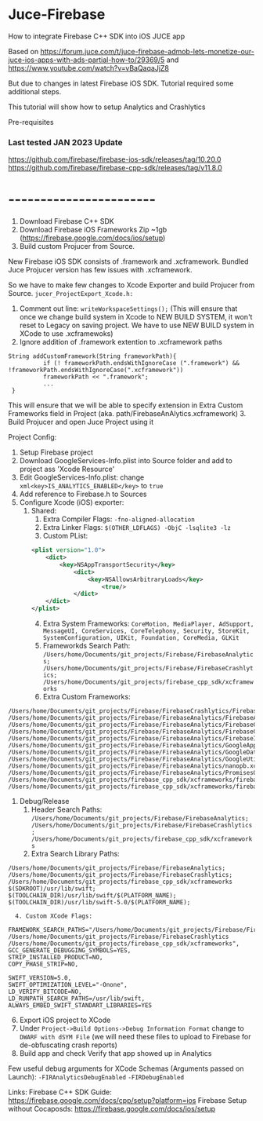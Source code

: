 # Juce-Firebase
How to integrate Firebase C++ SDK into iOS JUCE app

Based on https://forum.juce.com/t/juce-firebase-admob-lets-monetize-our-juce-ios-apps-with-ads-partial-how-to/29369/5
and https://www.youtube.com/watch?v=vBaQaqaJjZ8

But due to changes in latest Firebase iOS SDK. Tutorial required some additional steps.

This tutorial will show how to setup Analytics and Crashlytics

Pre-requisites

### Last tested JAN 2023 Update

https://github.com/firebase/firebase-ios-sdk/releases/tag/10.20.0
https://github.com/firebase/firebase-cpp-sdk/releases/tag/v11.8.0

# -----------------------

1. Download Firebase C++ SDK
2. Download Firebase iOS Frameworks Zip ~1gb (https://firebase.google.com/docs/ios/setup)
3. Build custom Projucer from Source.

New Firebase iOS SDK consists of .framework and .xcframework. Bundled Juce Projucer version has few issues with .xcframework.

So we have to make few changes to Xcode Exporter and build Projucer from Source.
```jucer_ProjectExport_Xcode.h:```
1. Comment out line: ```writeWorkspaceSettings();```
(This will ensure that once we change build system in Xcode to NEW BUILD SYSTEM, it won't reset to Legacy on saving project. We have to use NEW BUILD system in XCode to use .xcframewoks)
2. Ignore addition of .framework extention to .xcframework paths
  ```
  String addCustomFramework(String frameworkPath){
            if (! frameworkPath.endsWithIgnoreCase (".framework") && !frameworkPath.endsWithIgnoreCase(".xcframework"))
            frameworkPath << ".framework";
            ...
   }
  ```
   This will ensure that we will be able to specify extension in Extra Custom Frameworks field in Project (aka. path/FirebaseAnAlytics.xcframework)
3. Build Projucer and open Juce Project using it

Project Config:
1. Setup Firebase project
2. Download GoogleServices-Info.plist into Source folder and add to project ass 'Xcode Resource'
3. Edit GoogleServices-Info.plist: change ```xml<key>IS_ANALYTICS_ENABLED</key>``` to ```true```
4. Add reference to Firebase.h to Sources
5. Configure Xcode (iOS) exporter:
   1. Shared:
      1. Extra Compiler Flags: ```-fno-aligned-allocation```
      2. Extra Linker Flags: ```$(OTHER_LDFLAGS) -ObjC -lsqlite3 -lz```
      3. Custom PList:
        ```xml
        <plist version="1.0">
            <dict>
                <key>NSAppTransportSecurity</key>
                    <dict>
                        <key>NSAllowsArbitraryLoads</key>
                            <true/>
                    </dict>
            </dict>
        </plist>
        ```
      4. Extra System Frameworks: 
      ```CoreMotion, MediaPlayer, AdSupport, MessageUI, CoreServices, CoreTelephony, Security, StoreKit,    SystemConfiguration, UIKit, Foundation, CoreMedia, GLKit```
      1. Frameworkds Search Path: ```/Users/home/Documents/git_projects/Firebase/FirebaseAnalytics;
/Users/home/Documents/git_projects/Firebase/FirebaseCrashlytics;
/Users/home/Documents/git_projects/firebase_cpp_sdk/xcframeworks```
      1. Extra Custom Frameworks:
```
/Users/home/Documents/git_projects/Firebase/FirebaseCrashlytics/FirebaseCrashlytics.xcframework
/Users/home/Documents/git_projects/Firebase/FirebaseAnalytics/FirebaseAnalytics.xcframework
/Users/home/Documents/git_projects/Firebase/FirebaseAnalytics/FirebaseCore.xcframework
/Users/home/Documents/git_projects/Firebase/FirebaseAnalytics/FirebaseCoreDiagnostics.xcframework
/Users/home/Documents/git_projects/Firebase/FirebaseAnalytics/FirebaseInstallations.xcframework
/Users/home/Documents/git_projects/Firebase/FirebaseAnalytics/GoogleAppMeasurement.xcframework
/Users/home/Documents/git_projects/Firebase/FirebaseAnalytics/GoogleDataTransport.xcframework
/Users/home/Documents/git_projects/Firebase/FirebaseAnalytics/GoogleUtilities.xcframework
/Users/home/Documents/git_projects/Firebase/FirebaseAnalytics/nanopb.xcframework
/Users/home/Documents/git_projects/Firebase/FirebaseAnalytics/PromisesObjC.xcframework
/Users/home/Documents/git_projects/firebase_cpp_sdk/xcframeworks/firebase_analytics.xcframework
/Users/home/Documents/git_projects/firebase_cpp_sdk/xcframeworks/firebase.xcframework
```
   1. Debug/Release
      1. Header Search Paths: ```/Users/home/Documents/git_projects/Firebase/FirebaseAnalytics;
/Users/home/Documents/git_projects/Firebase/FirebaseCrashlytics;
/Users/home/Documents/git_projects/firebase_cpp_sdk/xcframeworks```
      2. Extra Search Library Paths:
```
/Users/home/Documents/git_projects/Firebase/FirebaseAnalytics;
/Users/home/Documents/git_projects/Firebase/FirebaseCrashlytics;
/Users/home/Documents/git_projects/firebase_cpp_sdk/xcframeworks
$(SDKROOT)/usr/lib/swift;
$(TOOLCHAIN_DIR)/usr/lib/swift/$(PLATFORM_NAME);
$(TOOLCHAIN_DIR)/usr/lib/swift-5.0/$(PLATFORM_NAME);
```
      4. Custom XCode Flags:
```
FRAMEWORK_SEARCH_PATHS="/Users/home/Documents/git_projects/Firebase/FirebaseAnalytics /Users/home/Documents/git_projects/Firebase/FirebaseCrashlytics /Users/home/Documents/git_projects/firebase_cpp_sdk/xcframeworks",
GCC_GENERATE_DEBUGGING_SYMBOLS=YES,
STRIP_INSTALLED_PRODUCT=NO,
COPY_PHASE_STRIP=NO,

SWIFT_VERSION=5.0,
SWIFT_OPTIMIZATION_LEVEL="-Onone",
LD_VERIFY_BITCODE=NO,
LD_RUNPATH_SEARCH_PATHS=/usr/lib/swift,
ALWAYS_EMBED_SWIFT_STANDART_LIBRARIES=YES
```
6. Export iOS project to XCode
7. Under ```Project->Build Options->Debug Information Format``` change to ```DWARF with dSYM File``` (we will need these files to upload to Firebase for de-obfuscating crash reports)
8. Build app and check Verify that app showed up in Analytics

Few useful debug arguments for XCode Schemas (Arguments passed on Launch):
```-FIRAnalyticsDebugEnabled```
```-FIRDebugEnabled```


Links:
Firebase C++ SDK Guide: https://firebase.google.com/docs/cpp/setup?platform=ios
Firebase Setup without Cocaposds: https://firebase.google.com/docs/ios/setup
